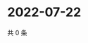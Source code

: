 # 2022-07-22

共 0 条

<!-- BEGIN WEIBO -->
<!-- 最后更新时间 Fri Jul 22 2022 23:17:46 GMT+0800 (China Standard Time) -->

<!-- END WEIBO -->
